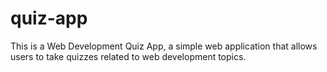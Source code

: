 # quiz-app
This is a Web Development Quiz App, a simple web application that allows users to take quizzes related to web development topics. 
